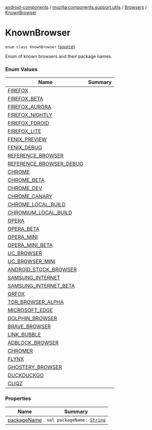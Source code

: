 [android-components](../../../index.md) / [mozilla.components.support.utils](../../index.md) / [Browsers](../index.md) / [KnownBrowser](./index.md)

# KnownBrowser

`enum class KnownBrowser` [(source)](https://github.com/mozilla-mobile/android-components/blob/master/components/support/utils/src/main/java/mozilla/components/support/utils/Browsers.kt#L36)

Enum of known browsers and their package names.

### Enum Values

| Name | Summary |
|---|---|
| [FIREFOX](-f-i-r-e-f-o-x.md) |  |
| [FIREFOX_BETA](-f-i-r-e-f-o-x_-b-e-t-a.md) |  |
| [FIREFOX_AURORA](-f-i-r-e-f-o-x_-a-u-r-o-r-a.md) |  |
| [FIREFOX_NIGHTLY](-f-i-r-e-f-o-x_-n-i-g-h-t-l-y.md) |  |
| [FIREFOX_FDROID](-f-i-r-e-f-o-x_-f-d-r-o-i-d.md) |  |
| [FIREFOX_LITE](-f-i-r-e-f-o-x_-l-i-t-e.md) |  |
| [FENIX_PREVIEW](-f-e-n-i-x_-p-r-e-v-i-e-w.md) |  |
| [FENIX_DEBUG](-f-e-n-i-x_-d-e-b-u-g.md) |  |
| [REFERENCE_BROWSER](-r-e-f-e-r-e-n-c-e_-b-r-o-w-s-e-r.md) |  |
| [REFERENCE_BROWSER_DEBUG](-r-e-f-e-r-e-n-c-e_-b-r-o-w-s-e-r_-d-e-b-u-g.md) |  |
| [CHROME](-c-h-r-o-m-e.md) |  |
| [CHROME_BETA](-c-h-r-o-m-e_-b-e-t-a.md) |  |
| [CHROME_DEV](-c-h-r-o-m-e_-d-e-v.md) |  |
| [CHROME_CANARY](-c-h-r-o-m-e_-c-a-n-a-r-y.md) |  |
| [CHROME_LOCAL_BUILD](-c-h-r-o-m-e_-l-o-c-a-l_-b-u-i-l-d.md) |  |
| [CHROMIUM_LOCAL_BUILD](-c-h-r-o-m-i-u-m_-l-o-c-a-l_-b-u-i-l-d.md) |  |
| [OPERA](-o-p-e-r-a.md) |  |
| [OPERA_BETA](-o-p-e-r-a_-b-e-t-a.md) |  |
| [OPERA_MINI](-o-p-e-r-a_-m-i-n-i.md) |  |
| [OPERA_MINI_BETA](-o-p-e-r-a_-m-i-n-i_-b-e-t-a.md) |  |
| [UC_BROWSER](-u-c_-b-r-o-w-s-e-r.md) |  |
| [UC_BROWSER_MINI](-u-c_-b-r-o-w-s-e-r_-m-i-n-i.md) |  |
| [ANDROID_STOCK_BROWSER](-a-n-d-r-o-i-d_-s-t-o-c-k_-b-r-o-w-s-e-r.md) |  |
| [SAMSUNG_INTERNET](-s-a-m-s-u-n-g_-i-n-t-e-r-n-e-t.md) |  |
| [SAMSUNG_INTERNET_BETA](-s-a-m-s-u-n-g_-i-n-t-e-r-n-e-t_-b-e-t-a.md) |  |
| [ORFOX](-o-r-f-o-x.md) |  |
| [TOR_BROWSER_ALPHA](-t-o-r_-b-r-o-w-s-e-r_-a-l-p-h-a.md) |  |
| [MICROSOFT_EDGE](-m-i-c-r-o-s-o-f-t_-e-d-g-e.md) |  |
| [DOLPHIN_BROWSER](-d-o-l-p-h-i-n_-b-r-o-w-s-e-r.md) |  |
| [BRAVE_BROWSER](-b-r-a-v-e_-b-r-o-w-s-e-r.md) |  |
| [LINK_BUBBLE](-l-i-n-k_-b-u-b-b-l-e.md) |  |
| [ADBLOCK_BROWSER](-a-d-b-l-o-c-k_-b-r-o-w-s-e-r.md) |  |
| [CHROMER](-c-h-r-o-m-e-r.md) |  |
| [FLYNX](-f-l-y-n-x.md) |  |
| [GHOSTERY_BROWSER](-g-h-o-s-t-e-r-y_-b-r-o-w-s-e-r.md) |  |
| [DUCKDUCKGO](-d-u-c-k-d-u-c-k-g-o.md) |  |
| [CLIQZ](-c-l-i-q-z.md) |  |

### Properties

| Name | Summary |
|---|---|
| [packageName](package-name.md) | `val packageName: `[`String`](https://kotlinlang.org/api/latest/jvm/stdlib/kotlin/-string/index.html) |
